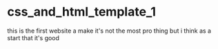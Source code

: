 # css_and_html_template_1
this is the first website a make 
it's not the most pro thing 
but i think as a start that it's good
